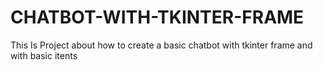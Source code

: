 # CHATBOT-WITH-TKINTER-FRAME
This Is Project about how to create a basic chatbot with tkinter frame and with basic itents 

